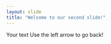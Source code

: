 ```yaml
---
layout: slide
title: "Welsome to our second slide!"
---
```

Your text 
Use the left arrow to go back!
